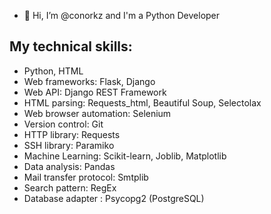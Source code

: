 - 👋 Hi, I’m @conorkz and I'm a Python Developer
## My technical skills:
- Python, HTML
- Web frameworks: Flask, Django
- Web API: Django REST Framework
- HTML parsing: Requests_html, Beautiful Soup, Selectolax
- Web browser automation: Selenium
- Version control: Git
- HTTP library: Requests
- SSH library: Paramiko
- Machine Learning: Scikit-learn, Joblib, Matplotlib
- Data analysis: Pandas
- Mail transfer protocol: Smtplib
- Search pattern: RegEx
- Database adapter : Psycopg2 (PostgreSQL)

